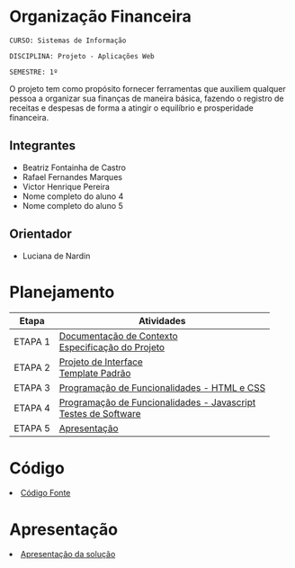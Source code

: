 # Organização Financeira

`CURSO: Sistemas de Informação`

`DISCIPLINA: Projeto - Aplicações Web`

`SEMESTRE: 1º`

O projeto tem como propósito fornecer ferramentas que auxiliem qualquer pessoa a organizar sua finanças de maneira básica, fazendo o registro de receitas e despesas de forma a atingir o equilíbrio e prosperidade financeira.

## Integrantes

* Beatriz Fontainha de Castro
* Rafael Fernandes Marques
* Victor Henrique Pereira
* Nome completo do aluno 4
* Nome completo do aluno 5

## Orientador

* Luciana de Nardin

# Planejamento

| Etapa         | Atividades |
|  :----:   | ----------- |
| ETAPA 1         |[Documentação de Contexto](docs/context.md) <br> [Especificação do Projeto](docs/especification.md) |
| ETAPA 2         |[Projeto de Interface](docs/interface.md) <br> [Template Padrão](docs/template.md) |
| ETAPA 3         |[Programação de Funcionalidades - HTML e CSS](docs/development.md) |
| ETAPA 4        |[Programação de Funcionalidades - Javascript](docs/development.md) <br> [Testes de Software ](docs/tests.md) |
| ETAPA 5         | [Apresentação](presentation/README.md) |

# Código

<li><a href="src/README.md"> Código Fonte</a></li>

# Apresentação

<li><a href="presentation/README.md"> Apresentação da solução</a></li>
